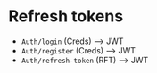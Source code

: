 # Refresh tokens

- `Auth/login` (Creds) --> JWT
- `Auth/register` (Creds) --> JWT
- `Auth/refresh-token` (RFT) --> JWT
